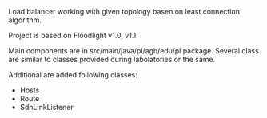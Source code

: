 Load balancer working with given topology basen on least connection algorithm. 

Project is based on Floodlight v1.0, v1.1.


Main components are in src/main/java/pl/agh/edu/pl package. Several class are similar to classes provided during labolatories or the same. 

Additional are added following classes: 
- Hosts
- Route 
- SdnLinkListener
